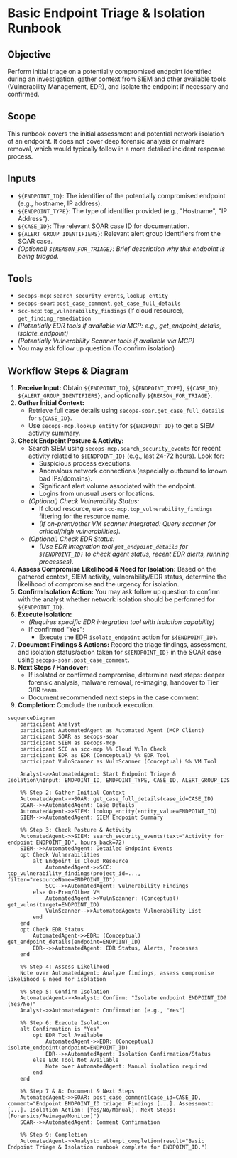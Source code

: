 # Basic Endpoint Triage & Isolation Runbook

## Objective

Perform initial triage on a potentially compromised endpoint identified during an investigation, gather context from SIEM and other available tools (Vulnerability Management, EDR), and isolate the endpoint if necessary and confirmed.

## Scope

This runbook covers the initial assessment and potential network isolation of an endpoint. It does not cover deep forensic analysis or malware removal, which would typically follow in a more detailed incident response process.

## Inputs

*   `${ENDPOINT_ID}`: The identifier of the potentially compromised endpoint (e.g., hostname, IP address).
*   `${ENDPOINT_TYPE}`: The type of identifier provided (e.g., "Hostname", "IP Address").
*   `${CASE_ID}`: The relevant SOAR case ID for documentation.
*   `${ALERT_GROUP_IDENTIFIERS}`: Relevant alert group identifiers from the SOAR case.
*   *(Optional) `${REASON_FOR_TRIAGE}`: Brief description why this endpoint is being triaged.*

## Tools

*   `secops-mcp`: `search_security_events`, `lookup_entity`
*   `secops-soar`: `post_case_comment`, `get_case_full_details`
*   `scc-mcp`: `top_vulnerability_findings` (if cloud resource), `get_finding_remediation`
*   *(Potentially EDR tools if available via MCP: e.g., get_endpoint_details, isolate_endpoint)*
*   *(Potentially Vulnerability Scanner tools if available via MCP)*
*   You may ask follow up question (To confirm isolation)

## Workflow Steps & Diagram

1.  **Receive Input:** Obtain `${ENDPOINT_ID}`, `${ENDPOINT_TYPE}`, `${CASE_ID}`, `${ALERT_GROUP_IDENTIFIERS}`, and optionally `${REASON_FOR_TRIAGE}`.
2.  **Gather Initial Context:**
    *   Retrieve full case details using `secops-soar.get_case_full_details` for `${CASE_ID}`.
    *   Use `secops-mcp.lookup_entity` for `${ENDPOINT_ID}` to get a SIEM activity summary.
3.  **Check Endpoint Posture & Activity:**
    *   Search SIEM using `secops-mcp.search_security_events` for recent activity related to `${ENDPOINT_ID}` (e.g., last 24-72 hours). Look for:
        *   Suspicious process executions.
        *   Anomalous network connections (especially outbound to known bad IPs/domains).
        *   Significant alert volume associated with the endpoint.
        *   Logins from unusual users or locations.
    *   *(Optional) Check Vulnerability Status:*
        *   If cloud resource, use `scc-mcp.top_vulnerability_findings` filtering for the resource name.
        *   *(If on-prem/other VM scanner integrated: Query scanner for critical/high vulnerabilities)*.
    *   *(Optional) Check EDR Status:*
        *   *(Use EDR integration tool `get_endpoint_details` for `${ENDPOINT_ID}` to check agent status, recent EDR alerts, running processes)*.
4.  **Assess Compromise Likelihood & Need for Isolation:** Based on the gathered context, SIEM activity, vulnerability/EDR status, determine the likelihood of compromise and the urgency for isolation.
5.  **Confirm Isolation Action:** You may ask follow up question to confirm with the analyst whether network isolation should be performed for `${ENDPOINT_ID}`.
6.  **Execute Isolation:**
    *   *(Requires specific EDR integration tool with isolation capability)*
    *   If confirmed "Yes":
        *   Execute the EDR `isolate_endpoint` action for `${ENDPOINT_ID}`.
7.  **Document Findings & Actions:** Record the triage findings, assessment, and isolation status/action taken for `${ENDPOINT_ID}` in the SOAR case using `secops-soar.post_case_comment`.
8.  **Next Steps / Handover:**
    *   If isolated or confirmed compromise, determine next steps: deeper forensic analysis, malware removal, re-imaging, handover to Tier 3/IR team.
    *   Document recommended next steps in the case comment.
9.  **Completion:** Conclude the runbook execution.

```{mermaid}
sequenceDiagram
    participant Analyst
    participant AutomatedAgent as Automated Agent (MCP Client)
    participant SOAR as secops-soar
    participant SIEM as secops-mcp
    participant SCC as scc-mcp %% Cloud Vuln Check
    participant EDR as EDR (Conceptual) %% EDR Tool
    participant VulnScanner as VulnScanner (Conceptual) %% VM Tool

    Analyst->>AutomatedAgent: Start Endpoint Triage & Isolation\nInput: ENDPOINT_ID, ENDPOINT_TYPE, CASE_ID, ALERT_GROUP_IDS

    %% Step 2: Gather Initial Context
    AutomatedAgent->>SOAR: get_case_full_details(case_id=CASE_ID)
    SOAR-->>AutomatedAgent: Case Details
    AutomatedAgent->>SIEM: lookup_entity(entity_value=ENDPOINT_ID)
    SIEM-->>AutomatedAgent: SIEM Endpoint Summary

    %% Step 3: Check Posture & Activity
    AutomatedAgent->>SIEM: search_security_events(text="Activity for endpoint ENDPOINT_ID", hours_back=72)
    SIEM-->>AutomatedAgent: Detailed Endpoint Events
    opt Check Vulnerabilities
        alt Endpoint is Cloud Resource
            AutomatedAgent->>SCC: top_vulnerability_findings(project_id=..., filter="resourceName=ENDPOINT_ID")
            SCC-->>AutomatedAgent: Vulnerability Findings
        else On-Prem/Other VM
            AutomatedAgent->>VulnScanner: (Conceptual) get_vulns(target=ENDPOINT_ID)
            VulnScanner-->>AutomatedAgent: Vulnerability List
        end
    end
    opt Check EDR Status
        AutomatedAgent->>EDR: (Conceptual) get_endpoint_details(endpoint=ENDPOINT_ID)
        EDR-->>AutomatedAgent: EDR Status, Alerts, Processes
    end

    %% Step 4: Assess Likelihood
    Note over AutomatedAgent: Analyze findings, assess compromise likelihood & need for isolation

    %% Step 5: Confirm Isolation
    AutomatedAgent->>Analyst: Confirm: "Isolate endpoint ENDPOINT_ID? (Yes/No)"
    Analyst->>AutomatedAgent: Confirmation (e.g., "Yes")

    %% Step 6: Execute Isolation
    alt Confirmation is "Yes"
        opt EDR Tool Available
            AutomatedAgent->>EDR: (Conceptual) isolate_endpoint(endpoint=ENDPOINT_ID)
            EDR-->>AutomatedAgent: Isolation Confirmation/Status
        else EDR Tool Not Available
            Note over AutomatedAgent: Manual isolation required
        end
    end

    %% Step 7 & 8: Document & Next Steps
    AutomatedAgent->>SOAR: post_case_comment(case_id=CASE_ID, comment="Endpoint ENDPOINT_ID triage: Findings [...]. Assessment: [...]. Isolation Action: [Yes/No/Manual]. Next Steps: [Forensics/Reimage/Monitor]")
    SOAR-->>AutomatedAgent: Comment Confirmation

    %% Step 9: Completion
    AutomatedAgent->>Analyst: attempt_completion(result="Basic Endpoint Triage & Isolation runbook complete for ENDPOINT_ID.")
